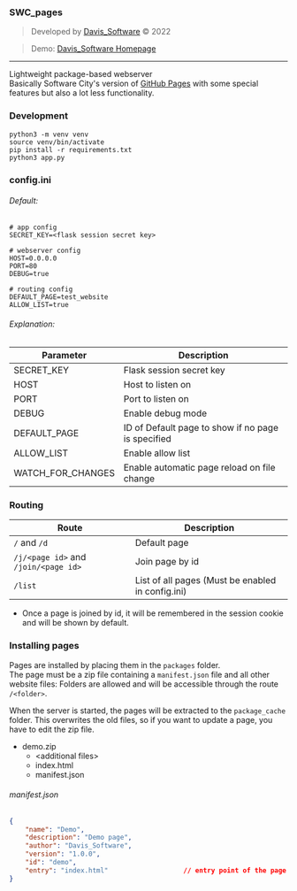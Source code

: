 ### SWC_pages
> Developed by [Davis_Software](https://github.com/Davis-Software) &copy; 2022

> Demo: [Davis_Software Homepage](https://pages.software-city.org)

---

Lightweight package-based webserver <br>
Basically Software City's version of [GitHub Pages](https://pages.github.com/) with some special features but also a lot less functionality.


### Development
```shell
python3 -m venv venv
source venv/bin/activate
pip install -r requirements.txt
python3 app.py
```

### config.ini

###### Default:
```
# app config
SECRET_KEY=<flask session secret key>

# webserver config
HOST=0.0.0.0
PORT=80
DEBUG=true

# routing config
DEFAULT_PAGE=test_website
ALLOW_LIST=true
```

###### Explanation:
| Parameter         | Description                                        |
|-------------------|----------------------------------------------------|
| SECRET_KEY        | Flask session secret key                           |
| HOST              | Host to listen on                                  |
| PORT              | Port to listen on                                  |
| DEBUG             | Enable debug mode                                  |
| DEFAULT_PAGE      | ID of Default page to show if no page is specified |
| ALLOW_LIST        | Enable allow list                                  |
| WATCH_FOR_CHANGES | Enable automatic page reload on file change        |


### Routing
| Route                                | Description                                       |
|--------------------------------------|---------------------------------------------------|
| `/` and `/d`                         | Default page                                      |
| `/j/<page id>` and `/join/<page id>` | Join page by id                                   |
| `/list`                              | List of all pages (Must be enabled in config.ini) |

* Once a page is joined by id, it will be remembered in the session cookie and will be shown by default.


### Installing pages
Pages are installed by placing them in the `packages` folder. <br>
The page must be a zip file containing a `manifest.json` file and all other website files:
Folders are allowed and will be accessible through the route `/<folder>`.

When the server is started, the pages will be extracted to the `package_cache` folder.
This overwrites the old files, so if you want to update a page, you have to edit the zip file.

* demo.zip
  * \<additional files>
  * index.html
  * manifest.json

###### manifest.json
```json
{
    "name": "Demo",
    "description": "Demo page",
    "author": "Davis_Software",
    "version": "1.0.0",
    "id": "demo",
    "entry": "index.html"                   // entry point of the page
}
```